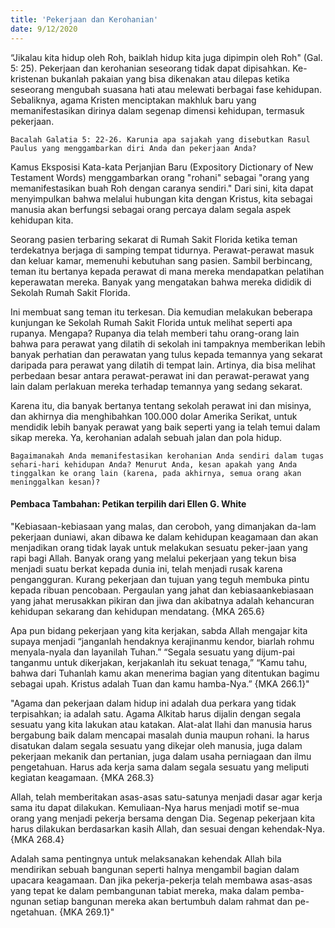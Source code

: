 ```yaml
---
title: 'Pekerjaan dan Kerohanian'
date: 9/12/2020
---
```


“Jikalau kita hidup oleh Roh, baiklah hidup kita juga dipimpin oleh Roh" (Gal. 5: 25). Pekerjaan dan kerohanian seseorang tidak dapat dipisahkan. Ke-kristenan bukanlah pakaian yang bisa dikenakan atau dilepas ketika seseorang mengubah suasana hati atau melewati berbagai fase kehidupan. Sebaliknya, agama Kristen menciptakan makhluk baru yang memanifestasikan dirinya dalam segenap dimensi kehidupan, termasuk pekerjaan.

`Bacalah Galatia 5: 22-26. Karunia apa sajakah yang disebutkan Rasul Paulus yang menggambarkan diri Anda dan pekerjaan Anda?`

Kamus Eksposisi Kata-kata Perjanjian Baru (Expository Dictionary of New Testament Words) menggambarkan orang "rohani" sebagai "orang yang memanifestasikan buah Roh dengan caranya sendiri." Dari sini, kita dapat menyimpulkan bahwa melalui hubungan kita dengan Kristus, kita sebagai manusia akan berfungsi sebagai orang percaya dalam segala aspek kehidupan kita.

Seorang pasien terbaring sekarat di Rumah Sakit Florida ketika teman terdekatnya berjaga di samping tempat tidurnya. Perawat-perawat masuk dan keluar kamar, memenuhi kebutuhan sang pasien. Sambil berbincang, teman itu bertanya kepada perawat di mana mereka mendapatkan pelatihan keperawatan mereka. Banyak yang mengatakan bahwa mereka dididik di Sekolah Rumah Sakit Florida.

Ini membuat sang teman itu terkesan. Dia kemudian melakukan beberapa kunjungan ke Sekolah Rumah Sakit Florida untuk melihat seperti apa rupanya. Mengapa? Rupanya dia telah memberi tahu orang-orang lain bahwa para perawat yang dilatih di sekolah ini tampaknya memberikan lebih banyak perhatian dan perawatan yang tulus kepada temannya yang sekarat daripada para perawat yang dilatih di tempat lain. Artinya, dia bisa melihat perbedaan besar antara perawat-perawat ini dan perawat-perawat yang lain dalam perlakuan mereka terhadap temannya yang sedang sekarat.

Karena itu, dia banyak bertanya tentang sekolah perawat ini dan misinya, dan akhirnya dia menghibahkan 100.000 dolar Amerika Serikat, untuk mendidik lebih banyak perawat yang baik seperti yang ia telah temui dalam sikap mereka. Ya, kerohanian adalah sebuah jalan dan pola hidup.

`Bagaimanakah Anda memanifestasikan kerohanian Anda sendiri dalam tugas sehari-hari kehidupan Anda? Menurut Anda, kesan apakah yang Anda tinggalkan ke orang lain (karena, pada akhirnya, semua orang akan meninggalkan kesan)?`

#### Pembaca Tambahan: Petikan terpilih dari Ellen G. White

"Kebiasaan-kebiasaan yang malas, dan ceroboh, yang dimanjakan da-lam pekerjaan duniawi, akan dibawa ke dalam kehidupan keagamaan dan akan menjadikan orang tidak layak untuk melakukan sesuatu peker-jaan yang rapi bagi Allah. Banyak orang yang melalui pekerjaan yang tekun bisa menjadi suatu berkat kepada dunia ini, telah menjadi rusak karena pengangguran. Kurang pekerjaan dan tujuan yang teguh membuka pintu kepada ribuan pencobaan. Pergaulan yang jahat dan kebiasaankebiasaan yang jahat merusakkan pikiran dan jiwa dan akibatnya adalah kehancuran kehidupan sekarang dan kehidupan mendatang. {MKA 265.6}

Apa pun bidang pekerjaan yang kita kerjakan, sabda Allah mengajar kita supaya menjadi “janganlah hendaknya kerajinanmu kendor, biarlah rohmu menyala-nyala dan layanilah Tuhan.” “Segala sesuatu yang dijum-pai tanganmu untuk dikerjakan, kerjakanlah itu sekuat tenaga,” “Kamu tahu, bahwa dari Tuhanlah kamu akan menerima bagian yang ditentukan bagimu sebagai upah. Kristus adalah Tuan dan kamu hamba-Nya.” {MKA 266.1}"

"Agama dan pekerjaan dalam hidup ini adalah dua perkara yang tidak terpisahkan; ia adalah satu. Agama Alkitab harus dijalin dengan segala sesuatu yang kita lakukan atau katakan. Alat-alat Ilahi dan manusia harus bergabung baik dalam mencapai masalah dunia maupun rohani. Ia harus disatukan dalam segala sesuatu yang dikejar oleh manusia, juga dalam pekerjaan mekanik dan pertanian, juga dalam usaha perniagaan dan ilmu pengetahuan. Harus ada kerja sama dalam segala sesuatu yang meliputi kegiatan keagamaan. {MKA 268.3}

Allah, telah memberitakan asas-asas satu-satunya menjadi dasar agar kerja sama itu dapat dilakukan. Kemuliaan-Nya harus menjadi motif se-mua orang yang menjadi pekerja bersama dengan Dia. Segenap pekerjaan kita harus dilakukan berdasarkan kasih Allah, dan sesuai dengan kehendak-Nya. {MKA 268.4}

Adalah sama pentingnya untuk melaksanakan kehendak Allah bila mendirikan sebuah bangunan seperti halnya mengambil bagian dalam upacara keagamaan. Dan jika pekerja-pekerja telah membawa asas-asas yang tepat ke dalam pembangunan tabiat mereka, maka dalam pemba-ngunan setiap bangunan mereka akan bertumbuh dalam rahmat dan pe-ngetahuan. {MKA 269.1}"